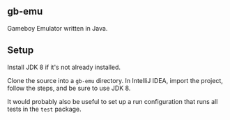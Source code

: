 gb-emu
------

Gameboy Emulator written in Java.

Setup
-----

Install JDK 8 if it's not already installed.

Clone the source into a `gb-emu` directory. In IntelliJ IDEA, import the project, follow the steps, and be sure to use JDK 8.

It would probably also be useful to set up a run configuration that runs all tests in the `test` package.

